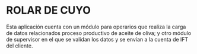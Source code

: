 # ROLAR DE CUYO

Esta aplicación cuenta con un módulo para operarios que realiza la carga de datos relacionados proceso productivo de aceite de oliva; y otro módulo de supervisor en el que se validan los datos y se envían a la cuenta de IFT del cliente.
